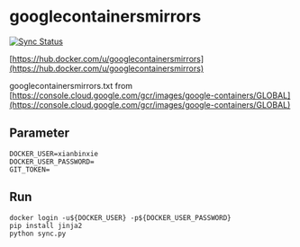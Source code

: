 # googlecontainersmirrors

[![Sync Status](https://travis-ci.org/xiexianbin/googlecontainersmirrors.svg?branch=sync)](https://travis-ci.org/xiexianbin/googlecontainersmirrors)

[https://hub.docker.com/u/googlecontainersmirrors](https://hub.docker.com/u/googlecontainersmirrors)

googlecontainersmirrors.txt from [https://console.cloud.google.com/gcr/images/google-containers/GLOBAL](https://console.cloud.google.com/gcr/images/google-containers/GLOBAL)


## Parameter

```
DOCKER_USER=xianbinxie
DOCKER_USER_PASSWORD=
GIT_TOKEN=
```


## Run

```
docker login -u${DOCKER_USER} -p${DOCKER_USER_PASSWORD}
pip install jinja2
python sync.py
```

